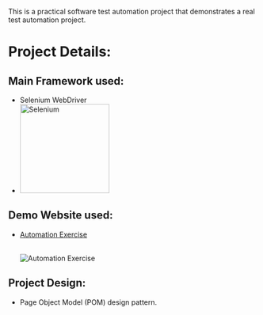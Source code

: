 This is a practical software test automation project that demonstrates a real test automation project.

# Project Details:
## Main Framework used:

* Selenium WebDriver
*  <img src="https://camo.githubusercontent.com/8fd05825a2b55ee599b37e1695a4bbe2d16d8e43ace3a6ba5a9fe7929f2d153c/68747470733a2f2f73656c656e69756d2e6465762f696d616765732f73656c656e69756d5f6c6f676f5f7371756172655f677265656e2e706e67" width="180" alt="Selenium" data-canonical-src="https://selenium.dev/images/selenium_logo_square_green.png" style="max-width: 100%;">
## Demo Website used:
* [Automation Exercise](https://automationexercise.com/test_cases)
  
  <br><img title="Automation Exercise" src="https://automationexercise.com/static/images/home/logo.png">
## Project Design:
* Page Object Model (POM) design pattern.

